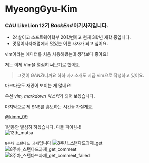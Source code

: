# MyeongGyu-Kim

### CAU LikeLion 12기 ***BackEnd*** 아기사자입니다.

* 24살이고 소프트웨어학부 20학번이고 현재 3학년 재학 중입니다.
* 멋쟁이사자처럼에서 멋있는 어른 사자가  되고 싶어요.

vim이라는 에디터를 처음 사용해봤는데 생각보다 좋아요!

저는 이제 Vim을 열심히 써보기로 했어요.

> 그것이 *GANZI*니까요 하하
자기소개도 지금 vim으로 작성하고 있어요.

마크다운도 재밌어 보이는 게 많네요!

우선 *vim, markdown 마스터*가 되어 보겠습니다.

마지막으로 제 SNS를  홍보하는 시간을 가질게요.

[@kimm\_09](https://www.instagram.com/kimm_09/)

1년동안 열심히 하겠습니다. 다들 파이팅-!!<br>
![12th\_mutsa](https://github.com/LikeLion-at-CAU-12th/Myeonggyu-Kim/assets/128495883/6dff2ae1-8364-44e9-8788-125972fffff8)

`8주차 스탠다드 과제`입니다
![8주차_스탠다드과제_get](https://github.com/LikeLion-at-CAU-12th/Myeonggyu-Kim/assets/128495883/dd446b7b-8120-4086-8e76-9044f0a05542)
![8주차_스탠다드과제_get_comment](https://github.com/LikeLion-at-CAU-12th/Myeonggyu-Kim/assets/128495883/8498fb70-f70c-4d2a-810f-f3a909346e6e)
![8주차_스탠다드과제_get_comment_failed](https://github.com/LikeLion-at-CAU-12th/Myeonggyu-Kim/assets/128495883/217681c7-f8e9-45cc-a72b-2a68624ef017)

